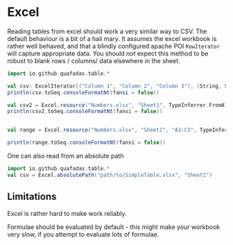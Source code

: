 # Excel


Reading tables from excel should work a very similar way to CSV. The default behaviour is a bit of a hail mary. It assumes the excel workbook is rather well behaved, and that a blindly configured apache POI `RowIterator` will capture appropriate data. You should _not_ expect this method to be robust to blank rows / columns/ data elsewhere in the sheet.

```scala mdoc
import io.github.quafadas.table.*

val csv: ExcelIterator[("Column 1", "Column 2", "Column 3"), (String, String, String)] = Excel.resource("SimpleTable.xlsx", "Sheet1")
println(csv.toSeq.consoleFormatNt(fansi = false))

val csv2 = Excel.resource("Numbers.xlsx", "Sheet1", TypeInferrer.FromAllRows)
println(csv2.toSeq.consoleFormatNt(fansi = false))


val range = Excel.resource("Numbers.xlsx", "Sheet1", "A1:C3", TypeInferrer.FromAllRows)

println(range.toSeq.consoleFormatNt(fansi = false))

```

One can also read from an absolute path

```scala
import io.github.quafadas.table.*
val csv = Excel.absolutePath("path/to/SimpleTable.xlsx", "Sheet1")
```

## Limitations

Excel is rather hard to make work reliably. 

Formulae should be evaluated by default - this might make your workbook very slow, if you attempt to evaluate lots of formulae. 